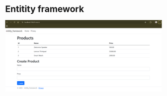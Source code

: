 # Entitity framework

![Entity Framework Diagram](https://github.com/Goutam990/Entityframework/blob/master/intity_framework.png?raw=true)
